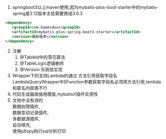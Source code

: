 1. springboot3以上maven使用,因为mybatis-plus-boot-starter中的mybatis-spring是2.12版本太低需要换成3.0.3

```xml
<dependency>
   <groupId>com.baomidou</groupId>
   <artifactId>mybatis-plus-spring-boot3-starter</artifactId>
   <version>最新版本</version>
</dependency>
```
2. 注解
    1. @TableId中的雪花算法
    2. @TableLogic逻辑删除
    3. @Version 乐观锁实现
3. Wrapper下的支持Lambda的通过 方法引用获取字段名  
   LambdaQueryWrapper中SFunction参数获取字段名必须用方法引用,lambda和匿名内部类不行
4. 代码生成器直接用模版,mybatisX插件实用性
5. 文档中没有讲的   
   数据权限插件,  
   数据变动记录插件,  
   多数据源插件,  
   自动填充,  
   使用p6spy执行sql分析打印.


